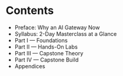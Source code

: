 # Contents

- Preface: Why an AI Gateway Now
- Syllabus: 2-Day Masterclass at a Glance
- Part I — Foundations
- Part II — Hands-On Labs
- Part III — Capstone Theory
- Part IV — Capstone Build
- Appendices
